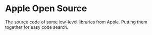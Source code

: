 # Apple Open Source
The source code of some low-level libraries from Apple. Putting them together for easy code search.

